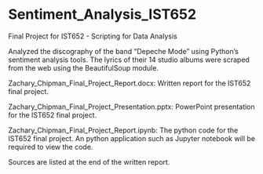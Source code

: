 # Sentiment_Analysis_IST652
Final Project for IST652 - Scripting for Data Analysis

Analyzed the discography of the band “Depeche Mode” using Python’s sentiment analysis tools. The lyrics of their 14 studio albums were scraped from the web using the BeautifulSoup module.

Zachary_Chipman_Final_Project_Report.docx: Written report for the IST652 final project.

Zachary_Chipman_Final_Project_Presentation.pptx: PowerPoint presentation for the IST652 final project.

Zachary_Chipman_Final_Project_Report.ipynb: The python code for the IST652 final project. An python application such as Jupyter notebook will be required to view the code. 

Sources are listed at the end of the written report.
